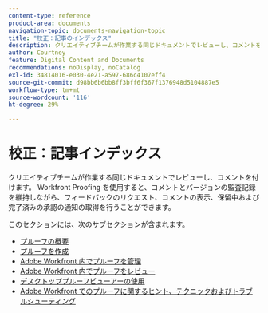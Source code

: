 ```yaml
---
content-type: reference
product-area: documents
navigation-topic: documents-navigation-topic
title: "校正：記事のインデックス"
description: クリエイティブチームが作業する同じドキュメントでレビューし、コメントを付けます。 Workfront Proofing を使用すると、コメントとバージョンの監査記録を維持しながら、フィードバックのリクエスト、コメントの表示、保留中および完了済みの承認の通知の取得を行うことができます。
author: Courtney
feature: Digital Content and Documents
recommendations: noDisplay, noCatalog
exl-id: 34814016-e030-4e21-a597-686c4107eff4
source-git-commit: d98bb6b6bb8ff3bff6f367f1376948d5104887e5
workflow-type: tm+mt
source-wordcount: '116'
ht-degree: 29%

---
```


# 校正：記事インデックス

<!-- Audited: 12/2023 -->

クリエイティブチームが作業する同じドキュメントでレビューし、コメントを付けます。 Workfront Proofing を使用すると、コメントとバージョンの監査記録を維持しながら、フィードバックのリクエスト、コメントの表示、保留中および完了済みの承認の通知の取得を行うことができます。

このセクションには、次のサブセクションが含まれます。

* [プルーフの概要](../../review-and-approve-work/proofing/proofing-overview/proofing-basics.md)
* [プルーフを作成](../../review-and-approve-work/proofing/creating-proofs-within-workfront/create-proofs--in-wf.md)
* [Adobe Workfront 内でプルーフを管理](../../review-and-approve-work/proofing/managing-proofs-within-workfront/manage-proofs-in-wf.md)
* [Adobe Workfront 内でプルーフをレビュー](../../review-and-approve-work/proofing/reviewing-proofs-within-workfront/review-proofs-in-wf.md)
* [デスクトッププルーフビューアーの使用](/help/quicksilver/review-and-approve-work/proofing/use-the-desktop-proofing-viewer/use-desktop-proofing-viewer.md)
* [Adobe Workfront でのプルーフに関するヒント、テクニックおよびトラブルシューティング](../../review-and-approve-work/proofing/tips-tricks-and-troubleshooting/tips-tricks-troubleshooting-proofing.md)
